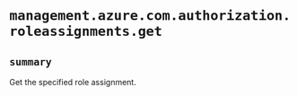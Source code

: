# `management.azure.com.authorization.roleassignments.get`

## `summary`
Get the specified role assignment.



